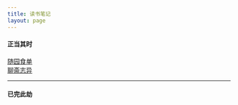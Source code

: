 ```yaml
---
title: 读书笔记
layout: page
---
```


#### 正当其时

[随园食单](/2014/07/12/Note_SYSD.html)  
[聊斋志异](/2013/09/10/Note_LZZY.html)

---

#### 已完此劫

